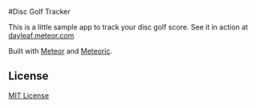 #Disc Golf Tracker

This is a little sample app to track your disc golf score. See it in action at [dayleaf.meteor.com](http://dayleaf.meteor.com/)

Built with [Meteor](https://www.meteor.com/) and [Meteoric](http://meteoric.github.io/).

## License
[MIT License](https://github.com/kueblboe/discgolf/blob/master/LICENSE)
